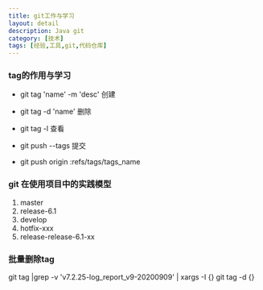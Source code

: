```yaml
---
title: git工作与学习
layout: detail
description: Java git
category: [技术]
tags: [经验,工具,git,代码仓库]
---
```


### tag的作用与学习

+ git tag 'name' -m 'desc' 创建

+ git tag -d 'name' 删除

+ git tag -l  查看

+ git push --tags 提交

+ git push origin :refs/tags/tags_name


### git 在使用项目中的实践模型

1. master
2. release-6.1
2. develop
4. hotfix-xxx
5. release-release-6.1-xx


### 批量删除tag

git tag |grep -v 'v7.2.25-log_report_v9-20200909' | xargs -I {} git tag -d {}

